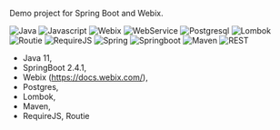 Demo project for Spring Boot and Webix.

![Java](https://img.shields.io/badge/-Java-05122A?style=flat&logo=Java&logoColor=FFA518) ![Javascript](https://img.shields.io/badge/-Javascript-05122A?style=flat&logo=Javascript) ![Webix](https://img.shields.io/badge/-Webix-05122A?style=flat&logo=Webix) ![WebService](https://img.shields.io/badge/-WebService-05122A?style=flat) ![Postgresql](https://img.shields.io/badge/-Postgresql-05122A?style=flat&logo=Postgresql&logoColor=fffffb) ![Lombok](https://img.shields.io/badge/-Lombok-05122A?style=flat&logo=Lombok&logoColor=yellow) ![Routie](https://img.shields.io/badge/-Routie-05122A?style=flat&logo=Routie) ![RequireJS](https://img.shields.io/badge/-RequireJS-05122A?style=flat&logo=RequireJS) ![Spring](https://img.shields.io/badge/-Spring-05122A?style=flat&logo=Spring&logoColor=71b23c) ![Springboot](https://img.shields.io/badge/-SpringBoot-05122A?style=flat&logo=Springboot&logoColor=71b23c) ![Maven](https://img.shields.io/badge/-Maven-05122A?style=flat&logo=apachemaven&logoColor=fffffb) ![REST](https://img.shields.io/badge/-REST-05122A?style=flat)

* Java 11,
* SpringBoot 2.4.1,
* Webix (https://docs.webix.com/),
* Postgres,
* Lombok,
* Maven,
* RequireJS, Routie